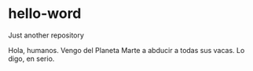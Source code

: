 # hello-word
Just another repository


Hola, humanos. Vengo del Planeta Marte a abducir a todas sus vacas.
Lo digo, en serio.
